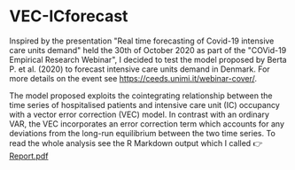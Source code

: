 # VEC-ICforecast

Inspired by the presentation "Real time forecasting of Covid-19 intensive care units demand" held the 30th of October 2020 as part of the "COVid-19 Empirical Research Webinar", I decided to test the model proposed by Berta P. et al. (2020) to forecast intensive care units demand in Denmark. For more details on the event see <https://ceeds.unimi.it/webinar-cover/>.

The model proposed exploits the cointegrating relationship between the time series of hospitalised patients and intensive care unit (IC) occupancy with a vector error correction (VEC) model. In contrast with an ordinary VAR, the VEC incorporates an error correction term which accounts for any deviations from the long-run equilibrium between the two time series. To read the whole analysis see the R Markdown output which I called :point_right: [Report.pdf](https://github.com/gregorio-saporito/VEC-ICforecast/blob/main/Report.pdf)
